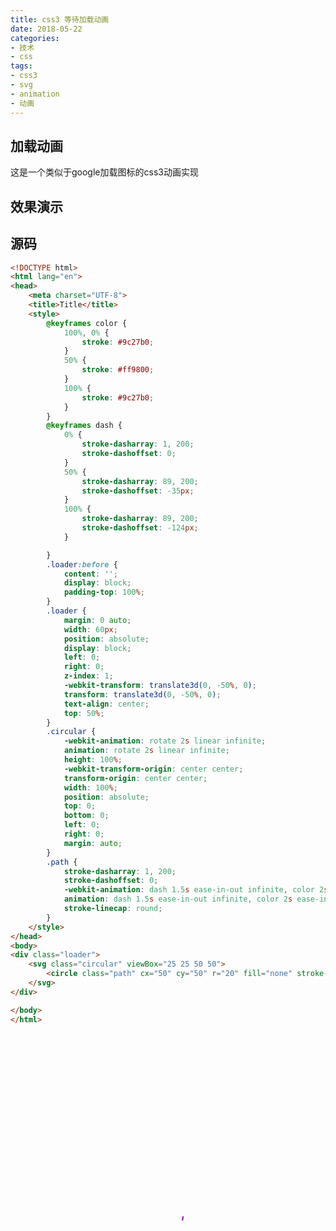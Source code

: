 ```yaml
---
title: css3 等待加载动画
date: 2018-05-22
categories:
- 技术
- css
tags:
- css3
- svg
- animation
- 动画
---
```


## 加载动画
这是一个类似于google加载图标的css3动画实现

## 效果演示
<style>
    @keyframes color {
        100%, 0% {
            stroke: #9c27b0;
        }
        50% {
            stroke: #ff9800;
        }
        100% {
            stroke: #9c27b0;
        }
    }
    @keyframes dash {
        0% {
            stroke-dasharray: 1, 200;
            stroke-dashoffset: 0;
        }
        50% {
            stroke-dasharray: 89, 200;
            stroke-dashoffset: -35px;
        }
        100% {
            stroke-dasharray: 89, 200;
            stroke-dashoffset: -124px;
        }

    }
    .loader:before {
        content: '';
        display: block;
        padding-top: 100%;
    }
    .loader {
        margin: 0 auto;
        width: 60px;
        position: absolute;
        display: block;
        left: 0;
        right: 0;
        z-index: 1;
        -webkit-transform: translate3d(0, -50%, 0);
        transform: translate3d(0, -50%, 0);
        text-align: center;
        top: 50%;
    }
    .circular {
        -webkit-animation: rotate 2s linear infinite;
        animation: rotate 2s linear infinite;
        height: 100%;
        -webkit-transform-origin: center center;
        transform-origin: center center;
        width: 100%;
        position: absolute;
        top: 0;
        bottom: 0;
        left: 0;
        right: 0;
        margin: auto;
    }
    .path {
        stroke-dasharray: 1, 200;
        stroke-dashoffset: 0;
        -webkit-animation: dash 1.5s ease-in-out infinite, color 2s ease-in-out infinite;
        animation: dash 1.5s ease-in-out infinite, color 2s ease-in-out infinite;
        stroke-linecap: round;
    }
</style>
<div class="loader">
    <svg class="circular" viewBox="25 25 50 50">
        <circle class="path" cx="50" cy="50" r="20" fill="none" stroke-width="2" stroke-miterlimit="10"></circle>
    </svg>
</div>

## 源码
```html
<!DOCTYPE html>
<html lang="en">
<head>
    <meta charset="UTF-8">
    <title>Title</title>
    <style>
        @keyframes color {
            100%, 0% {
                stroke: #9c27b0;
            }
            50% {
                stroke: #ff9800;
            }
            100% {
                stroke: #9c27b0;
            }
        }
        @keyframes dash {
            0% {
                stroke-dasharray: 1, 200;
                stroke-dashoffset: 0;
            }
            50% {
                stroke-dasharray: 89, 200;
                stroke-dashoffset: -35px;
            }
            100% {
                stroke-dasharray: 89, 200;
                stroke-dashoffset: -124px;
            }

        }
        .loader:before {
            content: '';
            display: block;
            padding-top: 100%;
        }
        .loader {
            margin: 0 auto;
            width: 60px;
            position: absolute;
            display: block;
            left: 0;
            right: 0;
            z-index: 1;
            -webkit-transform: translate3d(0, -50%, 0);
            transform: translate3d(0, -50%, 0);
            text-align: center;
            top: 50%;
        }
        .circular {
            -webkit-animation: rotate 2s linear infinite;
            animation: rotate 2s linear infinite;
            height: 100%;
            -webkit-transform-origin: center center;
            transform-origin: center center;
            width: 100%;
            position: absolute;
            top: 0;
            bottom: 0;
            left: 0;
            right: 0;
            margin: auto;
        }
        .path {
            stroke-dasharray: 1, 200;
            stroke-dashoffset: 0;
            -webkit-animation: dash 1.5s ease-in-out infinite, color 2s ease-in-out infinite;
            animation: dash 1.5s ease-in-out infinite, color 2s ease-in-out infinite;
            stroke-linecap: round;
        }
    </style>
</head>
<body>
<div class="loader">
    <svg class="circular" viewBox="25 25 50 50">
        <circle class="path" cx="50" cy="50" r="20" fill="none" stroke-width="2" stroke-miterlimit="10"></circle>
    </svg>
</div>

</body>
</html>
```
